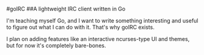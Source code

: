 #goIRC
##A lightweight IRC client written in Go

I'm teaching myself Go, and I want to write something interesting and useful to figure out what I can do with it. That's why goIRC exists.

I plan on adding features like an interactive ncurses-type UI and themes, but for now it's completely bare-bones.
